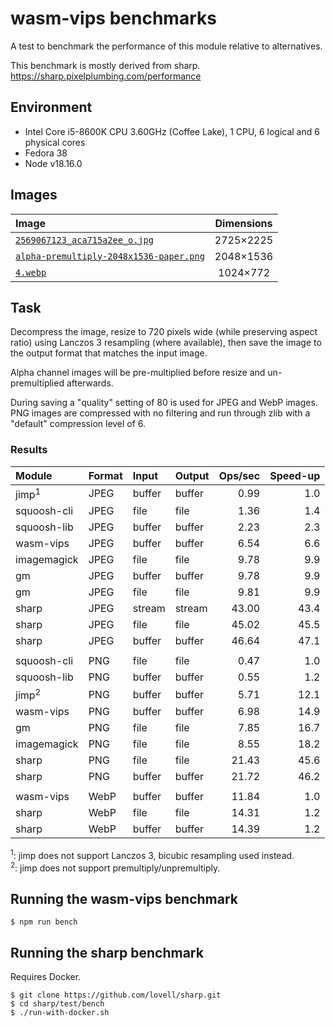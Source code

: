 # wasm-vips benchmarks

A test to benchmark the performance of this module relative to alternatives.

This benchmark is mostly derived from sharp.  
https://sharp.pixelplumbing.com/performance

## Environment

* Intel Core i5-8600K CPU 3.60GHz (Coffee Lake), 1 CPU, 6 logical and 6 physical cores
* Fedora 38
* Node v18.16.0

## Images

| Image                                                                                   | Dimensions |
|:----------------------------------------------------------------------------------------|:----------:|
| [`2569067123_aca715a2ee_o.jpg`](images/2569067123_aca715a2ee_o.jpg)                     | 2725×2225  |
| [`alpha-premultiply-2048x1536-paper.png`](images/alpha-premultiply-2048x1536-paper.png) | 2048×1536  |
| [`4.webp`](images/4.webp)                                                               |  1024×772  |

## Task

Decompress the image, resize to 720 pixels wide (while preserving aspect ratio)
using Lanczos 3 resampling (where available), then save the image to the output
format that matches the input image.

Alpha channel images will be pre-multiplied before resize and un-premultiplied
afterwards.

During saving a "quality" setting of 80 is used for JPEG and WebP images.
PNG images are compressed with no filtering and run through zlib with a
"default" compression level of 6.

### Results

| Module           | Format | Input  | Output | Ops/sec | Speed-up |
|:-----------------|:-------|:-------|:-------|--------:|---------:|
| jimp<sup>1</sup> | JPEG   | buffer | buffer |    0.99 |      1.0 |
| squoosh-cli      | JPEG   | file   | file   |    1.36 |      1.4 |
| squoosh-lib      | JPEG   | buffer | buffer |    2.23 |      2.3 |
| wasm-vips        | JPEG   | buffer | buffer |    6.54 |      6.6 |
| imagemagick      | JPEG   | file   | file   |    9.78 |      9.9 |
| gm               | JPEG   | buffer | buffer |    9.78 |      9.9 |
| gm               | JPEG   | file   | file   |    9.81 |      9.9 |
| sharp            | JPEG   | stream | stream |   43.00 |     43.4 |
| sharp            | JPEG   | file   | file   |   45.02 |     45.5 |
| sharp            | JPEG   | buffer | buffer |   46.64 |     47.1 |
|                  |        |        |        |         |          |
| squoosh-cli      | PNG    | file   | file   |    0.47 |      1.0 |
| squoosh-lib      | PNG    | buffer | buffer |    0.55 |      1.2 |
| jimp<sup>2</sup> | PNG    | buffer | buffer |    5.71 |     12.1 |
| wasm-vips        | PNG    | buffer | buffer |    6.98 |     14.9 |
| gm               | PNG    | file   | file   |    7.85 |     16.7 |
| imagemagick      | PNG    | file   | file   |    8.55 |     18.2 |
| sharp            | PNG    | file   | file   |   21.43 |     45.6 |
| sharp            | PNG    | buffer | buffer |   21.72 |     46.2 |
|                  |        |        |        |         |          |
| wasm-vips        | WebP   | buffer | buffer |   11.84 |      1.0 |
| sharp            | WebP   | file   | file   |   14.31 |      1.2 |
| sharp            | WebP   | buffer | buffer |   14.39 |      1.2 |

<sup>1</sup>: jimp does not support Lanczos 3, bicubic resampling used instead.  
<sup>2</sup>: jimp does not support premultiply/unpremultiply.

## Running the wasm-vips benchmark

```console
$ npm run bench
```

## Running the sharp benchmark

Requires Docker.

```console
$ git clone https://github.com/lovell/sharp.git
$ cd sharp/test/bench
$ ./run-with-docker.sh
```
